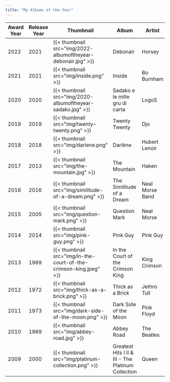 ```yaml
---
title: "My Albums of the Year"
---
```


<!--
| YYYY | {{ /* < thumbnail src="img/" */>}} | album | artist | genre |
-->
| Award Year | Release Year | Thumbnail | Album | Artist | Genre |
| ---- | ---- |--------- | ----- | ------ | ----- |
| 2022 | 2021 | {{< thumbnail src="img/2022-albumoftheyear-debonair.jpg" >}} | Debonair | Horsey | Eclectic Progressive Rock |
| 2021 | 2021 | {{< thumbnail src="img/inside.png" >}} | Inside | Bo Burnham | Comedy |
| 2020 | 2020 | {{< thumbnail src="img/2020-albumoftheyear-sadako.jpg" >}} | Sadako e le mille gru di carta | LogoS | Rock progresivo italiano |
| 2019 | 2019 | {{< thumbnail src="img/twenty-twenty.png" >}} | Twenty Twenty | Djo | Neo-psychedelic |
| 2018 | 2018 | {{< thumbnail src="img/darlene.png" >}} | Darlène | Hubert Lenoir | Pop Rock |
| 2017 | 2013 | {{< thumbnail src="img/the-mountain.jpg" >}} | The Mountain | Haken | Heavy Progressive Rock |
| 2016 | 2016 | {{< thumbnail src="img/similitude-of-a-dream.png" >}} | The Similitude of a Dream | Neal Morse Band | Symphonic Progressive Rock |
| 2015 | 2005 | {{< thumbnail src="img/question-mark.png" >}} | Question Mark | Neal Morse | Symphonic Progressive Rock |
| 2014 | 2014 | {{< thumbnail src="img/pink-guy.png" >}} | Pink Guy | Pink Guy | Rap / Comedy / Novelty |
| 2013 | 1969 | {{< thumbnail src="img/in-the-court-of-the-crimson-king.jpeg" >}} | In the Court of the Crimson King | King Crimson | Eclectic Progressive Rock |
| 2012 | 1972 | {{< thumbnail src="img/thick-as-a-brick.png" >}} | Thick as a Brick | Jethro Tull | Progressive Folk |
| 2011 | 1973 | {{< thumbnail src="img/dark-side-of-the-moon.png" >}} | Dark Side of the Moon | Pink Floyd | Psychedelic Space Rock |
| 2010 | 1969 | {{< thumbnail src="img/abbey-road.jpg" >}} | Abbey Road | The Beatles | Proto-progressive Rock |
| 2009 | 2000 | {{< thumbnail src="img/platinum-collection.png" >}} | Greatest Hits I II & III - The Platinum Collection | Queen | Pop Rock |

